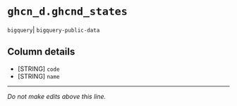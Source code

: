 # `ghcn_d.ghcnd_states`
`bigquery`| `bigquery-public-data`

## Column details
* [STRING]    `code`
* [STRING]    `name`

-------------------------------------------------------------------------------
*Do not make edits above this line.*
